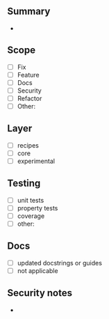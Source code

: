 ## Summary

-

## Scope

- [ ] Fix
- [ ] Feature
- [ ] Docs
- [ ] Security
- [ ] Refactor
- [ ] Other:

## Layer

- [ ] recipes
- [ ] core
- [ ] experimental

## Testing

- [ ] unit tests
- [ ] property tests
- [ ] coverage
- [ ] other:

## Docs

- [ ] updated docstrings or guides
- [ ] not applicable

## Security notes

-
